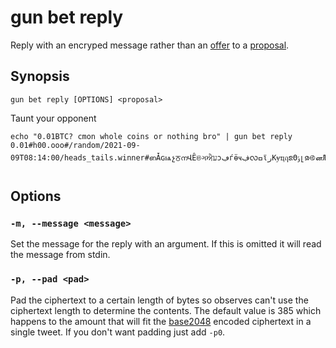 # gun bet reply

Reply with an encryped message rather than an [offer](./offer.md) to a [proposal](./propose.md).

## Synopsis

```
gun bet reply [OPTIONS] <proposal>
```

Taunt your opponent

```
echo "0.01BTC? cmon whole coins or nothing bro" | gun bet reply  0.01#h00.ooo#/random/2021-09-09T08:14:00/heads_tails.winner#ഩǠɢѩչਠനՎȆଞગਐעͻڢѓӫҹڣလߛϊرКɏҵฤຂΘݸլၷ࿋னЉඇໜЈবɇοȾಋѻݙȁ࿅ผɱƂइŏǱێեЯಐۇฝဆসϑ࿖ɀჵਊၒβԼјஊڠၮɈ།
```

## Options

### `-m, --message <message>`

Set the message for the reply with an argument.
If this is omitted it will read the message from stdin.

### `-p, --pad <pad>`

Pad the ciphertext to a certain length of bytes so observes can't use the ciphertext length to determine the contents.
The default value is 385 which happens to the amount that will fit the [base2048] encoded ciphertext in a single tweet.
If you don't want padding just add `-p0`.

[base2048]: https://github.com/LLFourn/rust-base2048
